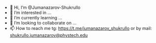 - 👋 Hi, I’m @Jumanazarov-Shukrullo
- 👀 I’m interested in ...
- 🌱 I’m currently learning ...
- 💞️ I’m looking to collaborate on ...
- 📫 How to reach me tg: https://t.me/jumanazarov_shukrullo or by mail: shukrullo.jumanazarov@phystech.edu

<!---
Jumanazarov-Shukrullo/Jumanazarov-Shukrullo is a ✨ special ✨ repository because its `README.md` (this file) appears on your GitHub profile.
You can click the Preview link to take a look at your changes.
--->

